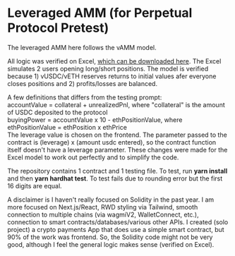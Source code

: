 # Leveraged AMM (for Perpetual Protocol Pretest)

The leveraged AMM here follows the vAMM model.

All logic was verified on Excel, [which can be downloaded here](https://docs.google.com/spreadsheets/d/1oDHskyDESzW43ulrtyc6Yy2alLmBT5SX/edit?usp=sharing&ouid=105809551198347578878&rtpof=true&sd=true). The Excel simulates 2 users opening long/short positions. The model is verified because 1) vUSDC/vETH reserves returns to initial values afer everyone closes positions and 2) profits/losses are balanced.

A few definitions that differs from the testing prompt:<br />
accountValue = collateral + unrealizedPnl, where "collateral" is the amount of USDC deposited to the protocol<br />
buyingPower = accountValue x 10 - ethPositionValue, where ethPositionValue = ethPosition x ethPrice<br />
The leverage value is chosen on the frontend. The parameter passed to the contract is (leverage) x (amount usdc entered), so the contract function itself doesn't have a leverage parameter.
These changes were made for the Excel model to work out perfectly and to simplify the code.

The repository contains 1 contract and 1 testing file. To test, run **yarn install** and then **yarn hardhat test**. To test fails due to rounding error but the first 16 digits are equal.

A disclaimer is I haven't really focused on Solidity in the past year. I am more focused on Next.js/React, RWD styling via Tailwind, smooth connection to multiple chains (via wagmiV2, WalletConnect, etc.), connection to smart contracts/databases/various other APIs. I created (solo project) a crypto payments App that does use a simple smart contract, but 90% of the work was frontend. So, the Solidity code might not be very good, although I feel the general logic makes sense (verified on Excel).
